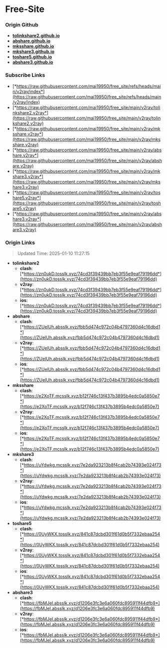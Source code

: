 # Free-Site

### Origin Github

- [**tolinkshare2.github.io**](https://github.com/tolinkshare2/tolinkshare2.github.io)
- [**abshare.github.io**](https://github.com/abshare/abshare.github.io)
- [**mksshare.github.io**](https://github.com/mksshare/mksshare.github.io)
- [**mkshare3.github.io**](https://github.com/mkshare3/mkshare3.github.io)
- [**toshare5.github.io**](https://github.com/toshare5/toshare5.github.io)
- [**abshare3.github.io**](https://github.com/abshare3/abshare3.github.io)

### Subscribe Links

- [*https://raw.githubusercontent.com/mai19950/free_site/refs/heads/main/v2ray/index*](https://raw.githubusercontent.com/mai19950/free_site/refs/heads/main/v2ray/index)
- [*https://raw.githubusercontent.com/mai19950/free_site/main/v2ray/tolinkshare2.v2ray*](https://raw.githubusercontent.com/mai19950/free_site/main/v2ray/tolinkshare2.v2ray)
- [*https://raw.githubusercontent.com/mai19950/free_site/main/v2ray/mksshare.v2ray*](https://raw.githubusercontent.com/mai19950/free_site/main/v2ray/mksshare.v2ray)
- [*https://raw.githubusercontent.com/mai19950/free_site/main/v2ray/abshare.v2ray*](https://raw.githubusercontent.com/mai19950/free_site/main/v2ray/abshare.v2ray)
- [*https://raw.githubusercontent.com/mai19950/free_site/main/v2ray/mkshare3.v2ray*](https://raw.githubusercontent.com/mai19950/free_site/main/v2ray/mkshare3.v2ray)
- [*https://raw.githubusercontent.com/mai19950/free_site/main/v2ray/toshare5.v2ray*](https://raw.githubusercontent.com/mai19950/free_site/main/v2ray/toshare5.v2ray)
- [*https://raw.githubusercontent.com/mai19950/free_site/main/v2ray/abshare3.v2ray*](https://raw.githubusercontent.com/mai19950/free_site/main/v2ray/abshare3.v2ray)

### Origin Links

> Updated Time: 2025-01-10 11:27:15

- **tolinkshare2**
  - **clash**: [*https://zn0ukD.tosslk.xyz/74cd3f39439bb7eb3f55e9eaf79196dd*](https://zn0ukD.tosslk.xyz/74cd3f39439bb7eb3f55e9eaf79196dd)
  - **v2ray**: [*https://zn0ukD.tosslk.xyz/74cd3f39439bb7eb3f55e9eaf79196dd*](https://zn0ukD.tosslk.xyz/74cd3f39439bb7eb3f55e9eaf79196dd)
  - **ios**: [*https://zn0ukD.tosslk.xyz/74cd3f39439bb7eb3f55e9eaf79196dd*](https://zn0ukD.tosslk.xyz/74cd3f39439bb7eb3f55e9eaf79196dd)
- **abshare**
  - **clash**: [*https://ZUelUh.absslk.xyz/fbb5d474c972c04b4797360d4c16dbd1*](https://ZUelUh.absslk.xyz/fbb5d474c972c04b4797360d4c16dbd1)
  - **v2ray**: [*https://ZUelUh.absslk.xyz/fbb5d474c972c04b4797360d4c16dbd1*](https://ZUelUh.absslk.xyz/fbb5d474c972c04b4797360d4c16dbd1)
  - **ios**: [*https://ZUelUh.absslk.xyz/fbb5d474c972c04b4797360d4c16dbd1*](https://ZUelUh.absslk.xyz/fbb5d474c972c04b4797360d4c16dbd1)
- **mksshare**
  - **clash**: [*https://e2XoTF.mcsslk.xyz/b12f746c13f437b3895b4edc0a5850e7*](https://e2XoTF.mcsslk.xyz/b12f746c13f437b3895b4edc0a5850e7)
  - **v2ray**: [*https://e2XoTF.mcsslk.xyz/b12f746c13f437b3895b4edc0a5850e7*](https://e2XoTF.mcsslk.xyz/b12f746c13f437b3895b4edc0a5850e7)
  - **ios**: [*https://e2XoTF.mcsslk.xyz/b12f746c13f437b3895b4edc0a5850e7*](https://e2XoTF.mcsslk.xyz/b12f746c13f437b3895b4edc0a5850e7)
- **mkshare3**
  - **clash**: [*https://uYdwkg.mcsslk.xyz/7e2da923213b8f4cab2b74393e024f73*](https://uYdwkg.mcsslk.xyz/7e2da923213b8f4cab2b74393e024f73)
  - **v2ray**: [*https://uYdwkg.mcsslk.xyz/7e2da923213b8f4cab2b74393e024f73*](https://uYdwkg.mcsslk.xyz/7e2da923213b8f4cab2b74393e024f73)
  - **ios**: [*https://uYdwkg.mcsslk.xyz/7e2da923213b8f4cab2b74393e024f73*](https://uYdwkg.mcsslk.xyz/7e2da923213b8f4cab2b74393e024f73)
- **toshare5**
  - **clash**: [*https://0UyWKX.tosslk.xyz/841c87dcbd301f61d0b5f7332ebaa254*](https://0UyWKX.tosslk.xyz/841c87dcbd301f61d0b5f7332ebaa254)
  - **v2ray**: [*https://0UyWKX.tosslk.xyz/841c87dcbd301f61d0b5f7332ebaa254*](https://0UyWKX.tosslk.xyz/841c87dcbd301f61d0b5f7332ebaa254)
  - **ios**: [*https://0UyWKX.tosslk.xyz/841c87dcbd301f61d0b5f7332ebaa254*](https://0UyWKX.tosslk.xyz/841c87dcbd301f61d0b5f7332ebaa254)
- **abshare3**
  - **clash**: [*https://fbMJel.absslk.xyz/d1206e3fc3e6a060fdc895911f44dfb9*](https://fbMJel.absslk.xyz/d1206e3fc3e6a060fdc895911f44dfb9)
  - **v2ray**: [*https://fbMJel.absslk.xyz/d1206e3fc3e6a060fdc895911f44dfb9*](https://fbMJel.absslk.xyz/d1206e3fc3e6a060fdc895911f44dfb9)
  - **ios**: [*https://fbMJel.absslk.xyz/d1206e3fc3e6a060fdc895911f44dfb9*](https://fbMJel.absslk.xyz/d1206e3fc3e6a060fdc895911f44dfb9)
